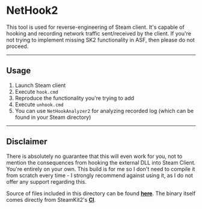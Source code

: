 # NetHook2

This tool is used for reverse-engineering of Steam client. It's capable of hooking and recording network traffic sent/received by the client. If you're not trying to implement missing SK2 functionality in ASF, then please do not proceed.

---

## Usage

1. Launch Steam client
2. Execute `hook.cmd`
3. Reproduce the functionality you're trying to add
4. Execute `unhook.cmd`
5. You can use `NetHookAnalyzer2` for analyzing recorded log (which can be found in your Steam directory)

---

## Disclaimer

There is absolutely no guarantee that this will even work for you, not to mention the consequences from hooking the external DLL into Steam Client. You're entirely on your own. This build is for me so I don't need to compile it from scratch every time - I strongly recommend against using it, as I do not offer any support regarding this.

Source of files included in this directory can be found **[here](https://github.com/SteamRE/SteamKit/tree/master/Resources/NetHook2)**. The binary itself comes directly from SteamKit2's **[CI](https://ci.appveyor.com/project/SteamRE/SteamKit)**.

